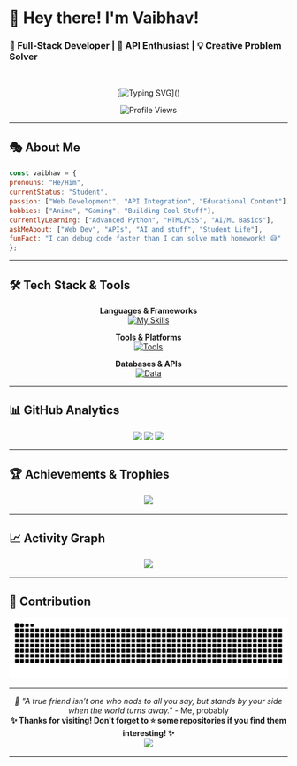 # 💫 Hey there! I'm Vaibhav! 
### 🚀 Full-Stack Developer | 🎯 API Enthusiast | 💡 Creative Problem Solver



<br>
<div align="center">

  <!-- Typing Animation -->
  [![Typing SVG](https://readme-typing-svg.demolab.com?size=30&pause=1000&center=true&vCenter=true&width=500&lines=Student+with+Big+Dreams.;Building+Cool+Web+Projects.;Exploring+AI+and+APIs.;Always+Learning+Something+New!)]()

  <!-- Profile Views Counter -->
  ![Profile Views](https://komarev.com/ghpvc/?username=vaibhavcoding69&color=blue&style=for-the-badge&label=Profile+Views)

</div>

---

## 🎭 About Me
``` javascript
const vaibhav = {
pronouns: "He/Him",
currentStatus: "Student",
passion: ["Web Development", "API Integration", "Educational Content"],
hobbies: ["Anime", "Gaming", "Building Cool Stuff"],
currentlyLearning: ["Advanced Python", "HTML/CSS", "AI/ML Basics"],
askMeAbout: ["Web Dev", "APIs", "AI and stuff", "Student Life"],
funFact: "I can debug code faster than I can solve math homework! 😅"
};
```

---

## 🛠️ Tech Stack & Tools

<div align="center">

  <b>Languages & Frameworks</b>  
  [![My Skills](https://skillicons.dev/icons?i=html,css,js,python)]()
  
  <b>Tools & Platforms</b>  
  [![Tools](https://skillicons.dev/icons?i=vscode,git,github,cloudflare,vercel)]()
  
  <b>Databases & APIs</b>  
  [![Data](https://skillicons.dev/icons?i=mysql,firebase)]()

</div>

---

## 📊 GitHub Analytics

<div align="center">

  <!-- GitHub Stats -->
  <img height="180em" src="https://github-readme-stats.vercel.app/api?username=vaibhavcoding69&show_icons=true&theme=tokyonight&include_all_commits=true&count_private=true&border_radius=10" />
  <!-- Top Languages -->
  <img height="180em" src="https://github-readme-stats.vercel.app/api/top-langs/?username=vaibhavcoding69&layout=compact&theme=tokyonight&border_radius=10&langs_count=8" />

  <!-- Contribution Streak -->
  <img src="https://github-readme-streak-stats.herokuapp.com/?user=vaibhavcoding69&theme=tokyonight&border_radius=10" />

</div>

---

## 🏆 Achievements & Trophies

<div align="center">
  <img src="https://github-profile-trophy.vercel.app/?username=vaibhavcoding69&theme=dracula&no-frame=true&column=5&margin-w=15&margin-h=15&no-bg=true" />
</div>

---

## 📈 Activity Graph

<div align="center">
  <img src="https://github-readme-activity-graph.vercel.app/graph?username=vaibhavcoding69&theme=tokyo-night&bg_color=1a1b27&color=70a5fd&line=bf91f3&point=38bdae&area=true&hide_border=true" />
</div>

---

## 🐍 Contribution

<div align="center">
  <picture>
    <source media="(prefers-color-scheme: dark)" srcset="https://github.com/vaibhavcoding69/vaibhavcoding69/blob/output/github-contribution-grid-snake-dark.svg">
    <source media="(prefers-color-scheme: light)" srcset="https://github.com/vaibhavcoding69/vaibhavcoding69/blob/output/github-contribution-grid-snake.svg">
    <img alt="github contribution grid snake animation" src="https://github.com/vaibhavcoding69/vaibhavcoding69/blob/output/github-contribution-grid-snake.svg">
  </picture>
</div>

---

<div align="center">

*🚀 "A true friend isn’t one who nods to all you say, but stands by your side when the world turns away."* - Me, probably <br>
**✨ Thanks for visiting! Don't forget to ⭐ some repositories if you find them interesting! ✨**  
<img src="https://capsule-render.vercel.app/api?type=waving&color=gradient&height=120&section=footer&animation=fadeIn"/>


</div>

---

<!-- GitHub Action Setup Instructions (Hidden) -->
<!-- 
To enable the snake animation, create .github/workflows/main.yml with:
name: Generate Datas
on:
  schedule: # execute every 12 hours
    - cron: "* */12 * * *"
  workflow_dispatch:
jobs:
  build:
    name: Jobs to update datas
    runs-on: ubuntu-latest
    steps:
      # Snake Animation
      - uses: Platane/snk@master
        id: snake-gif
        with:
          github_user_name: vaibhavcoding69
          svg_out_path: dist/github-contribution-grid-snake.svg
      - uses: crazy-max/ghaction-github-pages@v2.1.3
        with:
          target_branch: output
          build_dir: dist
        env:
          GITHUB_TOKEN: ${{ secrets.GITHUB_TOKEN }}
-->
